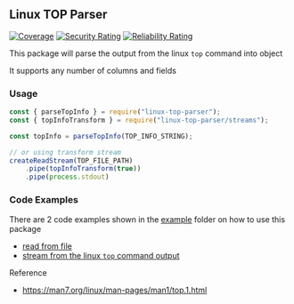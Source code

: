 ## Linux TOP Parser
[![Coverage](https://sonarcloud.io/api/project_badges/measure?project=sweetim_linux-top-parser&metric=coverage)](https://sonarcloud.io/summary/new_code?id=sweetim_linux-top-parser)
[![Security Rating](https://sonarcloud.io/api/project_badges/measure?project=sweetim_linux-top-parser&metric=security_rating)](https://sonarcloud.io/summary/new_code?id=sweetim_linux-top-parser)
[![Reliability Rating](https://sonarcloud.io/api/project_badges/measure?project=sweetim_linux-top-parser&metric=reliability_rating)](https://sonarcloud.io/summary/new_code?id=sweetim_linux-top-parser)

This package will parse the output from the linux `top` command into object

It supports any number of columns and fields

### Usage


```js
const { parseTopInfo } = require("linux-top-parser");
const { topInfoTransform } = require("linux-top-parser/streams");

const topInfo = parseTopInfo(TOP_INFO_STRING);

// or using transform stream
createReadStream(TOP_FILE_PATH)
    .pipe(topInfoTransform(true))
    .pipe(process.stdout)

```

### Code Examples

There are 2 code examples shown in the [example](https://github.com/sweetim/linux-top-parser/tree/master/example) folder on how to use this package
- [read from file](https://github.com/sweetim/linux-top-parser/blob/master/example/read-from-file.ts)
- [stream from the linux `top` command output](https://github.com/sweetim/linux-top-parser/blob/master/example/stream-from-top-command.ts)

Reference
- https://man7.org/linux/man-pages/man1/top.1.html